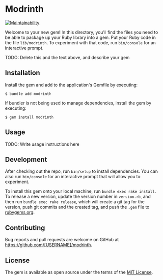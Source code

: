 # Modrinth

[![Maintainability](https://api.codeclimate.com/v1/badges/e612b3586ea432c379ee/maintainability)](https://codeclimate.com/github/ForeverZer0/modrinth/maintainability)

Welcome to your new gem! In this directory, you'll find the files you need to be able to package up your Ruby library into a gem. Put your Ruby code in the file `lib/modrinth`. To experiment with that code, run `bin/console` for an interactive prompt.

TODO: Delete this and the text above, and describe your gem

## Installation

Install the gem and add to the application's Gemfile by executing:

    $ bundle add modrinth

If bundler is not being used to manage dependencies, install the gem by executing:

    $ gem install modrinth

## Usage

TODO: Write usage instructions here

## Development

After checking out the repo, run `bin/setup` to install dependencies. You can also run `bin/console` for an interactive prompt that will allow you to experiment.

To install this gem onto your local machine, run `bundle exec rake install`. To release a new version, update the version number in `version.rb`, and then run `bundle exec rake release`, which will create a git tag for the version, push git commits and the created tag, and push the `.gem` file to [rubygems.org](https://rubygems.org).

## Contributing

Bug reports and pull requests are welcome on GitHub at https://github.com/[USERNAME]/modrinth.

## License

The gem is available as open source under the terms of the [MIT License](https://opensource.org/licenses/MIT).
